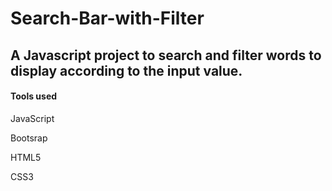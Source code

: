 # Search-Bar-with-Filter

<h2>A Javascript project to search and filter words to display according to the input value.</h2>

<h4>Tools used</h4>
<p>JavaScript</p>
<p>Bootsrap</p>
<p>HTML5</p>
<p>CSS3</p>